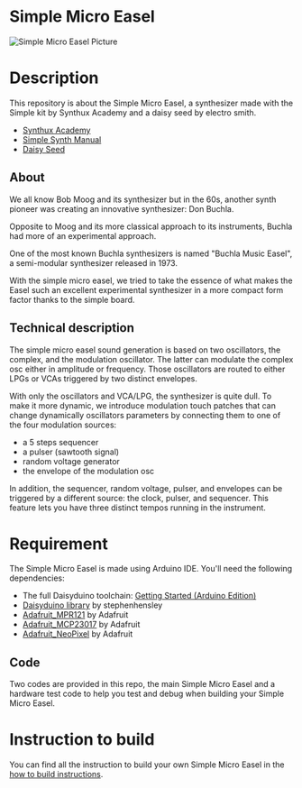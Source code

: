 # Simple Micro Easel

![Simple Micro Easel Picture](resources/pictures/DSC01556-post.jpg)

# Description

This repository is about the Simple Micro Easel, a synthesizer made with the Simple kit by Synthux Academy and a daisy seed by electro smith. 
- [Synthux Academy](https://www.synthux.academy)
- [Simple Synth Manual](https://tsemah.notion.site/Simple-Synth-Manual-4c2899938eb84fad988319995ea5fe3b)
- [Daisy Seed](https://www.electro-smith.com/daisy/daisy)


## About

We all know Bob Moog and its synthesizer but in the 60s, another synth pioneer was creating an innovative synthesizer: Don Buchla.

Opposite to Moog and its more classical approach to its instruments, Buchla had more of an experimental approach.

One of the most known Buchla synthesizers is named "Buchla Music Easel", a semi-modular synthesizer released in 1973.

With the simple micro easel, we tried to take the essence of what makes the Easel such an excellent experimental synthesizer in a more compact form factor thanks to the simple board.

## Technical description

The simple micro easel sound generation is based on two oscillators, the complex, and the modulation oscillator. The latter can modulate the complex osc either in amplitude or frequency. Those oscillators are routed to either LPGs or VCAs triggered by two distinct envelopes.

With only the oscillators and VCA/LPG, the synthesizer is quite dull. To make it more dynamic, we introduce modulation touch patches that can change dynamically oscillators parameters by connecting them to one of the four modulation sources:

- a 5 steps sequencer
- a pulser (sawtooth signal)
- random voltage generator
- the envelope of the modulation osc

In addition, the sequencer, random voltage, pulser, and envelopes can be triggered by a different source: the clock, pulser, and sequencer. This feature lets you have three distinct tempos running in the instrument.

# Requirement

The Simple Micro Easel is made using Arduino IDE. You'll need the following dependencies:

- The full Daisyduino toolchain: [Getting Started (Arduino Edition)](https://github.com/electro-smith/DaisyWiki/wiki/1a.-Getting-Started-(Arduino-Edition))
- [Daisyduino library](https://github.com/electro-smith/DaisyDuino) by stephenhensley
- [Adafruit_MPR121](https://github.com/adafruit/Adafruit_MPR121) by Adafruit
- [Adafruit_MCP23017](https://github.com/adafruit/Adafruit-MCP23017-Arduino-Library) by Adafruit
- [Adafruit_NeoPixel](https://github.com/adafruit/Adafruit_NeoPixel) by Adafruit
## Code

Two codes are provided in this repo, the main Simple Micro Easel and a hardware test code to help you test and debug when building your Simple Micro Easel.

# Instruction to build

You can find all the instruction to build your own Simple Micro Easel  in the [how to build instructions](HOW_TO_BUILD.md).